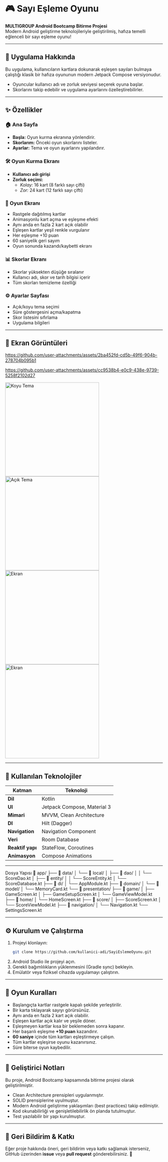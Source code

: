 
# 🎮 Sayı Eşleme Oyunu  
**MULTIGROUP Android Bootcamp Bitirme Projesi**  
Modern Android geliştirme teknolojileriyle geliştirilmiş, hafıza temelli eğlenceli bir sayı eşleme oyunu!

---

## 📱 Uygulama Hakkında
Bu uygulama, kullanıcıların kartlara dokunarak eşleşen sayıları bulmaya çalıştığı klasik bir hafıza oyununun modern Jetpack Compose versiyonudur.  
- Oyuncular kullanıcı adı ve zorluk seviyesi seçerek oyuna başlar.  
- Skorlarını takip edebilir ve uygulama ayarlarını özelleştirebilirler.  

---

## ✨ Özellikler

### 🏠 Ana Sayfa
- **Başla:** Oyun kurma ekranına yönlendirir.  
- **Skorlarım:** Önceki oyun skorlarını listeler.  
- **Ayarlar:** Tema ve oyun ayarlarını yapılandırır.  

### 🛠 Oyun Kurma Ekranı
- **Kullanıcı adı girişi**  
- **Zorluk seçimi:**  
  - *Kolay:* 16 kart (8 farklı sayı çifti)  
  - *Zor:* 24 kart (12 farklı sayı çifti)  

### 🎯 Oyun Ekranı
- Rastgele dağıtılmış kartlar  
- Animasyonlu kart açma ve eşleşme efekti  
- Aynı anda en fazla 2 kart açık olabilir  
- Eşleşen kartlar yeşil renkle vurgulanır  
- Her eşleşme +10 puan  
- 60 saniyelik geri sayım  
- Oyun sonunda kazandı/kaybetti ekranı  

### 📊 Skorlar Ekranı
- Skorlar yüksekten düşüğe sıralanır  
- Kullanıcı adı, skor ve tarih bilgisi içerir  
- Tüm skorları temizleme özelliği  

### ⚙️ Ayarlar Sayfası
- Açık/koyu tema seçimi  
- Süre göstergesini açma/kapatma  
- Skor listesini sıfırlama  
- Uygulama bilgileri  

---

## 📸 Ekran Görüntüleri

 

https://github.com/user-attachments/assets/2ba452fd-cd5b-49f6-904b-278704b095b1


https://github.com/user-attachments/assets/cc9538b4-e0c9-438e-9739-5258f2102d27



<img width="300" src="https://github.com/user-attachments/assets/e3dfad49-736e-4258-98c6-62a71342372f" alt="Koyu Tema"/>  
<img width="300" src="https://github.com/user-attachments/assets/6199cb73-83c6-4216-8aca-4c3284fd0fd2" alt="Açık Tema"/>  
<img width="300" src="https://github.com/user-attachments/assets/b938d2bc-1352-4325-861c-e59c6b0e524b" alt="Ekran"/>  
<img width="300" src="https://github.com/user-attachments/assets/7dbbaa5c-2ce4-45f6-bd1e-8e368d5cef30" alt="Ekran"/>  

---

## 🧪 Kullanılan Teknolojiler

| Katman          | Teknoloji |
|-----------------|-----------|
| **Dil**         | Kotlin |
| **UI**          | Jetpack Compose, Material 3 |
| **Mimari**      | MVVM, Clean Architecture |
| **DI**          | Hilt (Dagger) |
| **Navigation**  | Navigation Component |
| **Veri**        | Room Database |
| **Reaktif yapı**| StateFlow, Coroutines |
| **Animasyon**   | Compose Animations |

---

Dosya Yapısı
📂 app/
├── 📁 data/
│   └── 📁 local/
│       ├── 📁 dao/
│       │   └── ScoreDao.kt
│       ├── 📁 entity/
│       │   └── ScoreEntity.kt
│       └── ScoreDatabase.kt
├── 📁 di/
│   └── AppModule.kt
├── 📁 domain/
│   └── 📁 model/
│       └── MemoryCard.kt
└── 📁 presentation/
    ├── 📁 game/
    │   ├── GameScreen.kt
    │   ├── GameSetupScreen.kt
    │   └── GameViewModel.kt
    ├── 📁 home/
    │   └── HomeScreen.kt
    ├── 📁 score/
    │   ├── ScoreScreen.kt
    │   └── ScoreViewModel.kt
    ├── 📁 navigation/
    │   └── Navigation.kt
    └── SettingsScreen.kt

---

## ⚙️ Kurulum ve Çalıştırma

1. Projeyi klonlayın:  
   ```bash
   git clone https://github.com/kullanici-adi/SayiEslemeOyunu.git
   ```
2. Android Studio ile projeyi açın.  
3. Gerekli bağımlılıkların yüklenmesini (Gradle sync) bekleyin.  
4. Emülatör veya fiziksel cihazda uygulamayı çalıştırın.  

---

## 🧠 Oyun Kuralları
- Başlangıçta kartlar rastgele kapalı şekilde yerleştirilir.  
- Bir karta tıklayarak sayıyı görürsünüz.  
- Aynı anda en fazla 2 kart açık olabilir.  
- Eşleşen kartlar açık kalır ve yeşile döner.  
- Eşleşmeyen kartlar kısa bir beklemeden sonra kapanır.  
- Her başarılı eşleşme **+10 puan** kazandırır.  
- **60 saniye** içinde tüm kartları eşleştirmeye çalışın.  
- Tüm kartlar eşleşirse oyunu kazanırsınız.  
- Süre biterse oyun kaybedilir.  

---

## 🧾 Geliştirici Notları
Bu proje, Android Bootcamp kapsamında bitirme projesi olarak geliştirilmiştir.  
- Clean Architecture prensipleri uygulanmıştır.  
- SOLID prensiplerine uyulmuştur.  
- Modern Android geliştirme yaklaşımları (best practices) takip edilmiştir.  
- Kod okunabilirliği ve genişletilebilirlik ön planda tutulmuştur.  
- Test yazılabilir bir yapı kurulmuştur.  

---

## 💬 Geri Bildirim & Katkı
Eğer proje hakkında öneri, geri bildirim veya katkı sağlamak isterseniz, GitHub üzerinden **issue** veya **pull request** gönderebilirsiniz. 🎉

